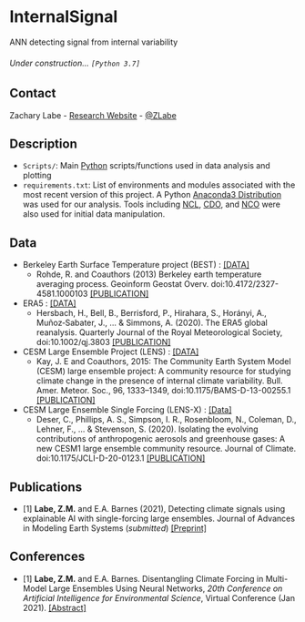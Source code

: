 # InternalSignal
ANN detecting signal from internal variability 

###### Under construction... ```[Python 3.7]```

## Contact
Zachary Labe - [Research Website](http://sites.uci.edu/zlabe/) - [@ZLabe](https://twitter.com/ZLabe)

## Description
+ ```Scripts/```: Main [Python](https://www.python.org/) scripts/functions used in data analysis and plotting
+ ```requirements.txt```: List of environments and modules associated with the most recent version of this project. A Python [Anaconda3 Distribution](https://docs.continuum.io/anaconda/) was used for our analysis. Tools including [NCL](https://www.ncl.ucar.edu/), [CDO](https://code.mpimet.mpg.de/projects/cdo), and [NCO](http://nco.sourceforge.net/) were also used for initial data manipulation.

## Data
+ Berkeley Earth Surface Temperature project (BEST) : [[DATA]](http://berkeleyearth.org/data/)
    + Rohde, R. and Coauthors (2013) Berkeley earth temperature averaging process. Geoinform Geostat Overv. doi:10.4172/2327-4581.1000103 [[PUBLICATION]](http://www.scitechnol.com/2327-4581/2327-4581-1-103.php)
+ ERA5 : [[DATA]](https://cds.climate.copernicus.eu/cdsapp#!/home)
    + Hersbach, H., Bell, B., Berrisford, P., Hirahara, S., Horányi, A., Muñoz‐Sabater, J., ... & Simmons, A. (2020). The ERA5 global reanalysis. Quarterly Journal of the Royal Meteorological Society, doi:10.1002/qj.3803 [[PUBLICATION]](https://rmets.onlinelibrary.wiley.com/doi/full/10.1002/qj.3803)
+ CESM Large Ensemble Project (LENS) : [[DATA]](http://www.cesm.ucar.edu/projects/community-projects/LENS/data-sets.html)
    + Kay, J. E and Coauthors, 2015: The Community Earth System Model (CESM) large ensemble project: A community resource for studying climate change in the presence of internal climate variability. Bull. Amer. Meteor. Soc., 96, 1333–1349, doi:10.1175/BAMS-D-13-00255.1 [[PUBLICATION]](http://journals.ametsoc.org/doi/full/10.1175/BAMS-D-13-00255.1)
+ CESM Large Ensemble Single Forcing (LENS-X) : [[Data]](http://www.cesm.ucar.edu/experiments/cesm1.1/LE/#single-forcing)
    + Deser, C., Phillips, A. S., Simpson, I. R., Rosenbloom, N., Coleman, D., Lehner, F., ... & Stevenson, S. (2020). Isolating the evolving contributions of anthropogenic aerosols and greenhouse gases: A new CESM1 large ensemble community resource. Journal of Climate. doi:10.1175/JCLI-D-20-0123.1 [[PUBLICATION]](https://journals.ametsoc.org/jcli/article/doi/10.1175/JCLI-D-20-0123.1/353234)
    
## Publications
+ [1] **Labe, Z.M.** and E.A. Barnes (2021), Detecting climate signals using explainable AI with single-forcing large ensembles. Journal of Advances in Modeling Earth Systems (*submitted*) [[Preprint]](https://www.essoar.org/doi/10.1002/essoar.10505762.1)

## Conferences
+ [1] **Labe, Z.M.** and E.A. Barnes. Disentangling Climate Forcing in Multi-Model Large Ensembles Using Neural Networks, *20th Conference on Artificial Intelligence for Environmental Science*, Virtual Conference (Jan 2021). [[Abstract]](https://ams.confex.com/ams/101ANNUAL/meetingapp.cgi/Paper/379553)
